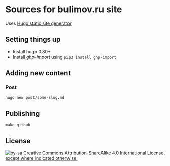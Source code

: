 # Sources for bulimov.ru site

Uses [Hugo static site generator](gohugo.io)


## Setting things up

* Install hugo 0.80+
* Install *ghp-import* using `pip3 install ghp-import`


## Adding new content

### Post

`hugo new post/some-slug.md`


## Publishing

```
make github
```


## License

![by-sa](https://i.creativecommons.org/l/by-sa/4.0/80x15.png) [Creative Commons Attribution-ShareAlike 4.0 International License, except where indicated otherwise.](https://creativecommons.org/licenses/by-sa/4.0/)
